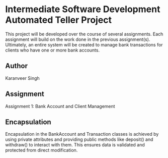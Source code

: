 # Intermediate Software Development Automated Teller Project
This project will be developed over the course of several assignments.  Each 
assignment will build on the work done in the previous assignment(s).  Ultimately, 
an entire system will be created to manage bank transactions for clients who 
have one or more bank accounts.

## Author
Karanveer Singh

## Assignment
Assignment 1: Bank Account and Client Management

## Encapsulation
Encapsulation in the BankAccount and Transaction classes is achieved by using private attributes and providing public methods like deposit() and withdraw() to interact with them. This ensures data is validated and protected from direct modification.